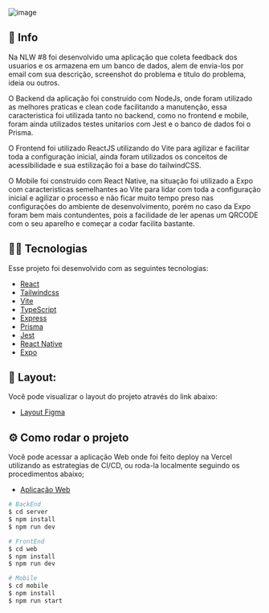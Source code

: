 
![image](https://user-images.githubusercontent.com/71537090/167278997-56d6c6a9-e477-4910-b512-23feb2fff54f.png)

## 🚀 Info

Na NLW #8 foi desenvolvido uma aplicação que coleta feedback dos usuarios e os armazena em um banco de dados, alem de envia-los por email com sua descrição, screenshot do problema e titulo do problema, ideia ou outros.

O Backend da aplicação foi construído com NodeJs, onde foram utilizado as melhores praticas e clean code facilitando a manutenção, essa caracteristica foi utilizada tanto no backend, como no frontend e mobile, foram ainda utilizados testes unitarios com Jest e o banco de dados foi o Prisma.

O Frontend foi utilizado ReactJS utilizando do Vite para agilizar e facilitar toda a configuração inicial, ainda foram utilizados os conceitos de acessibilidade e sua estilização foi a base do tailwindCSS.

O Mobile foi construído com React Native, na situação foi utilizado a Expo com caracteristicas semelhantes ao Vite para lidar com toda a configuração inicial e agilizar o processo e não ficar muito tempo preso nas configurações do ambiente de desenvolvimento, porém no caso da Expo foram bem mais contundentes, pois a facilidade de ler apenas um QRCODE com o seu aparelho e começar a codar facilita bastante.


## 👨‍💻 Tecnologias

Esse projeto foi desenvolvido com as seguintes tecnologias:

- [React](https://reactjs.org)
- [Tailwindcss](https://tailwindcss.com)
- [Vite](https://vitejs.dev)
- [TypeScript](https://www.typescriptlang.org)
- [Express](https://expressjs.com/pt-br)
- [Prisma](https://www.prisma.io)
- [Jest](https://jestjs.io)
- [React Native](https://reactnative.dev/)
- [Expo](https://expo.dev/)

## 🔖 Layout:

Você pode visualizar o layout do projeto através do link abaixo:

- [Layout Figma](https://www.figma.com/community/file/1102912516166573468/Feedback-Widget)

## ⚙️ Como rodar o projeto

Você pode acessar a aplicação Web onde foi feito deploy na Vercel utilizando as estrategias de CI/CD, ou roda-la localmente seguindo os procedimentos abaixo;
- [Aplicação Web](https://feedback-project-xi.vercel.app)

```sh
# BackEnd
$ cd server
$ npm install
$ npm run dev
```

```sh
# FrontEnd
$ cd web
$ npm install
$ npm run dev
```

```sh
# Mobile
$ cd mobile
$ npm install
$ npm run start

```

